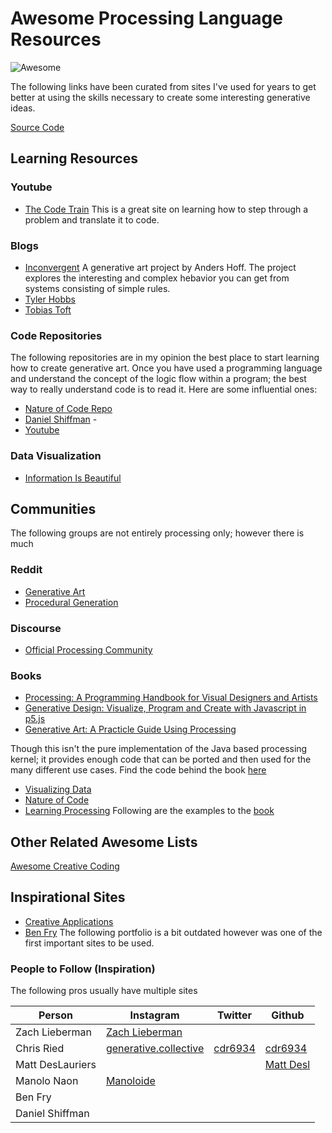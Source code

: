

# Awesome Processing Language Resources   
![Awesome](https://cdn.rawgit.com/sindresorhus/awesome/d7305f38d29fed78fa85652e3a63e154dd8e8829/media/badge.svg)

The following links have been curated from sites I've used for years to get better at using the skills necessary to create some interesting generative ideas.  

[Source Code](https://github.com/processing/processing)

## Learning Resources 


### Youtube 
* [The Code Train]() 
This is a great site on learning how to step through a problem and translate it to code.

### Blogs 
* [Inconvergent](https://inconvergent.net/)
A generative art project by Anders Hoff. The project explores the interesting and complex hebavior you can get from systems consisting of simple rules. 
* [Tyler Hobbs](https://tylerxhobbs.com/essays)
* [Tobias Toft](https://medium.com/@tobiastoft)

### Code Repositories
The following repositories are in my opinion the best place to start learning how to create generative art. Once you have used a programming language and understand the concept of the logic flow within a program; the best way to really understand code is to read it. Here are some influential ones: 

* [Nature of Code Repo](https://github.com/nature-of-code/noc-book)
* [Daniel Shiffman](https://github.com/shiffman/LearningProcessing) - 
* [Youtube](https://www.youtube.com/user/shiffman)


### Data Visualization 
* [Information Is Beautiful](https://informationisbeautiful.net/) 

## Communities
The following groups are not entirely processing only; however there is much 
### Reddit 
* [Generative Art](https://reddit.com/r/generativeart) 
* [Procedural Generation](https://www.reddit.com/r/proceduralgeneration/)

### Discourse
* [Official Processing Community](https://discourse.processing.org)

### Books 
* [Processing: A Programming Handbook for Visual Designers and Artists](https://amzn.to/2lqFgGz)
* [Generative Design: Visualize, Program and Create with Javascript in p5.js](https://amzn.to/2lt3z6M) 
* [Generative Art: A Practicle Guide Using Processing](https://amzn.to/2mhaIqY)


Though this isn't the pure implementation of the Java based processing kernel; it provides enough code that can be ported and then used for the many different use cases. Find the code behind the book [here](https://github.com/generative-design/Code-Package-Processing-3.x)

* [Visualizing Data](https://www.amazon.com/Visualizing-Data-Explaining-Processing-Environment/dp/0596514557/ref=as_li_ss_tl?keywords=visualizing+data&qid=1569805897&s=gateway&sr=8-7&linkCode=sl1&tag=cbayes02-20&linkId=da1000926545eab13a585d82fd3edf86&language=en_US)
* [Nature of Code](https://natureofcode.com/)
* [Learning Processing](https://www.amazon.com/Learning-Processing-Beginners-Programming-Interaction-ebook/dp/B015P636IG/ref=as_li_ss_tl?keywords=learning+processing&qid=1569806621&s=gateway&sr=8-1&linkCode=sl1&tag=cbayes02-20&linkId=2ecdd991d22f392582ef22a414812764&language=en_US)
Following are the examples to the [book](https://github.com/shiffman/LearningProcessing)



## Other Related Awesome Lists 
[Awesome Creative Coding](https://github.com/terkelg/awesome-creative-coding)


## Inspirational Sites
* [Creative Applications](http://www.creativeapplications.net/)
* [Ben Fry](http://www.benfry.com/projects)
The following portfolio is a bit outdated however was one of the first important sites to be used. 

### People to Follow (Inspiration)
The following pros usually have multiple sites

| Person | Instagram | Twitter | Github | 
|---|---|---|---|
|Zach Lieberman|[Zach Lieberman](https://instagram.com/zachlieberman)|||
|Chris Ried|[generative.collective](https://instagram.com/generative.collective)|[cdr6934](https://twitter.com/cdr6934)|[cdr6934](https://github.com/cdr6934)|
|Matt DesLauriers|||[Matt Desl](https://github.com/mattdesl)|
|Manolo Naon|[Manoloide](https://instagram.com/manoloide)|||
|Ben Fry||||
|Daniel Shiffman||||
